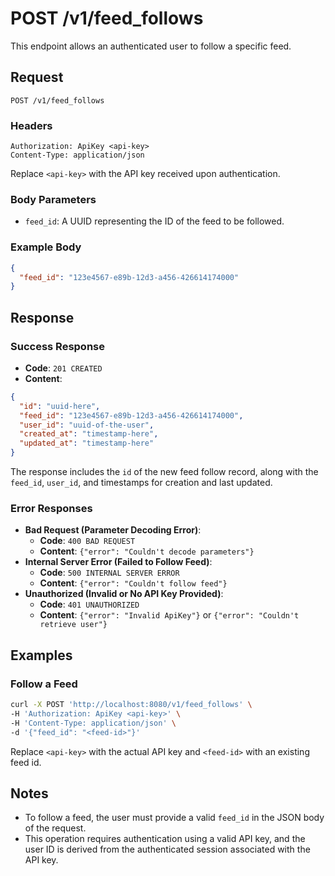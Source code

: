 
# POST /v1/feed_follows

This endpoint allows an authenticated user to follow a specific feed.

## Request

`POST /v1/feed_follows`

### Headers
```plaintext
Authorization: ApiKey <api-key>
Content-Type: application/json
```
Replace `<api-key>` with the API key received upon authentication.

### Body Parameters

- `feed_id`: A UUID representing the ID of the feed to be followed.

### Example Body

```json
{
  "feed_id": "123e4567-e89b-12d3-a456-426614174000"
}
```

## Response

### Success Response

- **Code**: `201 CREATED`
- **Content**:

```json
{   
  "id": "uuid-here",
  "feed_id": "123e4567-e89b-12d3-a456-426614174000",
  "user_id": "uuid-of-the-user",
  "created_at": "timestamp-here",
  "updated_at": "timestamp-here"
}
```
The response includes the `id` of the new feed follow record, along with the `feed_id`, `user_id`, and timestamps for creation and last updated.

### Error Responses

- **Bad Request (Parameter Decoding Error)**:
    - **Code**: `400 BAD REQUEST`
    - **Content**: `{"error": "Couldn't decode parameters"}`
- **Internal Server Error (Failed to Follow Feed)**:
    - **Code**: `500 INTERNAL SERVER ERROR`
    - **Content**: `{"error": "Couldn't follow feed"}`
- **Unauthorized (Invalid or No API Key Provided)**:
    - **Code**: `401 UNAUTHORIZED`
    - **Content**: `{"error": "Invalid ApiKey"}` or `{"error": "Couldn't retrieve user"}`

## Examples

### Follow a Feed

```bash
curl -X POST 'http://localhost:8080/v1/feed_follows' \
-H 'Authorization: ApiKey <api-key>' \
-H 'Content-Type: application/json' \
-d '{"feed_id": "<feed-id>"}'
```

Replace `<api-key>` with the actual API key and `<feed-id>` with an existing feed id.

## Notes

- To follow a feed, the user must provide a valid `feed_id` in the JSON body of the request.
- This operation requires authentication using a valid API key, and the user ID is derived from the authenticated session associated with the API key.
